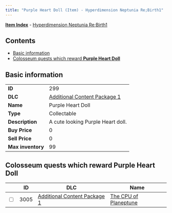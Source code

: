 ```yaml
---
title: "Purple Heart Doll (Item) - Hyperdimension Neptunia Re;Birth1"
---
```


[**Item Index**](/neptunia/rb1/item/index.html) - [Hyperdimension Neptunia Re;Birth1](/neptunia/rb1)

## Contents

- [Basic information](#basic-information)
- [Colosseum quests which reward **Purple Heart Doll**](#colosseum-quests-which-reward-purple-heart-doll)

## Basic information

|   |   |
| -- | -- |
| **ID** | 299 |
| **DLC** | [Additional Content Package 1](/neptunia/rb1/dlc/10-pack1.html) |
| **Name** | Purple Heart Doll |
| **Type** | Collectable |
| **Description** | A cute looking Purple Heart doll. |
| **Buy Price** | 0 |
| **Sell Price** | 0 |
| **Max inventory** | 99 |

## Colosseum quests which reward **Purple Heart Doll**

|    | ID | DLC | Name |
| -- | -- | --- | ---- |
| <input type="checkbox" id="rb1-colosseum-10-3005" class="trackbox" /> | 3005 | [Additional Content Package 1](/neptunia/rb1/dlc/10-pack1.html) | [The CPU of Planeptune](/neptunia/rb1/colosseum/10-3005-the-cpu-of-planeptune.html) |